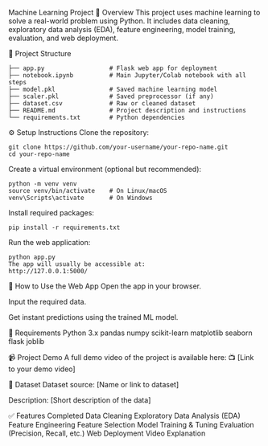Machine Learning Project
📌 Overview
This project uses machine learning to solve a real-world problem using Python. It includes data cleaning, exploratory data analysis (EDA), feature engineering, model training, evaluation, and web deployment.

📂 Project Structure
```
├── app.py                  # Flask web app for deployment
├── notebook.ipynb          # Main Jupyter/Colab notebook with all steps
├── model.pkl               # Saved machine learning model
├── scaler.pkl              # Saved preprocessor (if any)
├── dataset.csv             # Raw or cleaned dataset
├── README.md               # Project description and instructions
└── requirements.txt        # Python dependencies
```
⚙️ Setup Instructions
Clone the repository:
```
git clone https://github.com/your-username/your-repo-name.git
cd your-repo-name
```
Create a virtual environment (optional but recommended):
```
python -m venv venv
source venv/bin/activate    # On Linux/macOS
venv\Scripts\activate       # On Windows
```
Install required packages:
```
pip install -r requirements.txt
```
Run the web application:
```
python app.py
The app will usually be accessible at:
http://127.0.0.1:5000/
```
🧪 How to Use the Web App
Open the app in your browser.

Input the required data.

Get instant predictions using the trained ML model.

🧾 Requirements
Python 3.x
pandas
numpy
scikit-learn
matplotlib
seaborn
flask
joblib

📹 Project Demo
A full demo video of the project is available here:
📺 [Link to your demo video]

📁 Dataset
Dataset source: [Name or link to dataset]

Description: [Short description of the data]

✅ Features Completed
 Data Cleaning
 Exploratory Data Analysis (EDA)
 Feature Engineering
 Feature Selection
 Model Training & Tuning
 Evaluation (Precision, Recall, etc.)
 Web Deployment
 Video Explanation

